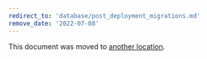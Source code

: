 ```yaml
---
redirect_to: 'database/post_deployment_migrations.md'
remove_date: '2022-07-08'
---
```


This document was moved to [another location](database/post_deployment_migrations.md).

<!-- This redirect file can be deleted after <2022-07-08>. -->
<!-- Redirects that point to other docs in the same project expire in three months. -->
<!-- Redirects that point to docs in a different project or site (for example, link is not relative and starts with `https:`) expire in one year. -->
<!-- Before deletion, see: https://docs.gitlab.com/ee/development/documentation/redirects.html -->
